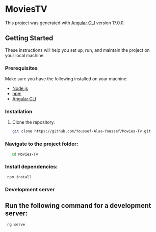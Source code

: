 # MoviesTV

This project was generated with [Angular CLI](https://github.com/angular/angular-cli) version 17.0.0.

## Getting Started

These instructions will help you set up, run, and maintain the project on your local machine.

### Prerequisites

Make sure you have the following installed on your machine:

- [Node.js](https://nodejs.org/)
- [npm](https://www.npmjs.com/)
- [Angular CLI](https://angular.io/cli)

### Installation

1. Clone the repository:

   ```bash
   git clone https://github.com/Youssef-Alaa-Youssef/Movies-Tv.git
   
### Navigate to the project folder:
   ```bash
      cd Movies-Tv
```
### Install dependencies:
   ```bash
    npm install
```
### Development server
## Run the following command for a development server:
   ```bash
    ng serve
```


